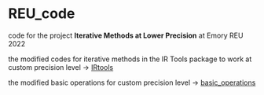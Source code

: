 # REU_code
code for the project **Iterative Methods at Lower Precision** at Emory REU 2022

the modified codes for iterative methods in the IR Tools package to work at custom precision level -> [IRtools](https://github.com/kristinagxy/REU_code/tree/main/IRtools)

the modified basic operations for custom precision level -> [basic_operations](https://github.com/kristinagxy/REU_code/tree/main/basic_operations)

